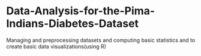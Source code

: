 # Data-Analysis-for-the-Pima-Indians-Diabetes-Dataset
Managing and preprocessing datasets and computing basic statistics and to create basic data visualizations(using R)
